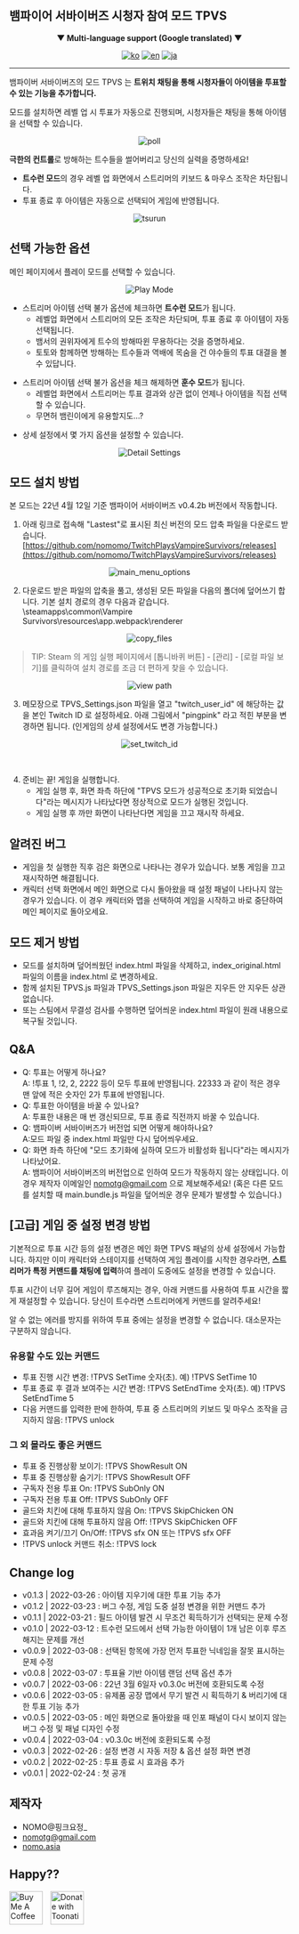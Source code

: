## 뱀파이어 서바이버즈 시청자 참여 모드 TPVS

<div align="center">
    
**▼ Multi-language support (Google translated) ▼**

[![ko](https://img.shields.io/badge/lang-ko--kr-green.svg)](https://github.com/nomomo/TwitchPlaysVampireSurvivors/blob/main/README.md)
[![en](https://img.shields.io/badge/lang-en-red.svg)](https://github.com/nomomo/TwitchPlaysVampireSurvivors/blob/main/README.en.md)
[![ja](https://img.shields.io/badge/lang-ja-blue.svg)](https://github.com/nomomo/TwitchPlaysVampireSurvivors/blob/main/README.ja.md)

</div>

    
---

뱀파이버 서바이버즈의 모드 TPVS 는 **트위치 채팅을 통해 시청자들이 아이템을 투표할 수 있는 기능을 추가합니다.**

모드를 설치하면 레벨 업 시 투표가 자동으로 진행되며, 시청자들은 채팅을 통해 아이템을 선택할 수 있습니다.

<div align="center">
    
![poll](https://raw.githubusercontent.com/nomomo/TwitchPlaysVampireSurvivors/main/images/1_poll.png)

</div>
    
**극한의 컨트롤**로 방해하는 트수들을 썰어버리고 당신의 실력을 증명하세요!

- **트수런 모드**의 경우 레벨 업 화면에서 스트리머의 키보드 & 마우스 조작은 차단됩니다.
- 투표 종료 후 아이템은 자동으로 선택되어 게임에 반영됩니다.

<div align="center">
    
![tsurun](https://raw.githubusercontent.com/nomomo/TwitchPlaysVampireSurvivors/main/images/2_tsr.png)
   
</div>

## 선택 가능한 옵션 

메인 페이지에서 플레이 모드를 선택할 수 있습니다.

<div align="center">
    
![Play Mode](https://raw.githubusercontent.com/nomomo/TwitchPlaysVampireSurvivors/main/images/mode.png)
    
</div>

* 스트리머 아이템 선택 불가 옵션에 체크하면 **트수런 모드**가 됩니다. 
  * 레벨업 화면에서 스트리머의 모든 조작은 차단되며, 투표 종료 후 아이템이 자동 선택됩니다.
  * 뱀서의 권위자에게 트수의 방해따윈 무용하다는 것을 증명하세요.
  * 토토와 함께하면 방해하는 트수들과 역배에 목숨을 건 야수들의 투표 대결을 볼 수 있답니다.
- 스트리머 아이템 선택 불가 옵션을 체크 해제하면 **훈수 모드**가 됩니다.
  - 레벨업 화면에서 스트리머는 투표 결과와 상관 없이 언제나 아이템을 직접 선택할 수 있습니다.
  - 무면허 뱀린이에게 유용할지도...?
* 상세 설정에서 몇 가지 옵션을 설정할 수 있습니다.

<div align="center">
    
![Detail Settings](https://raw.githubusercontent.com/nomomo/TwitchPlaysVampireSurvivors/main/images/detailSettings.png)
    
</div>

## 모드 설치 방법

본 모드는 22년 4월 12일 기준 뱀파이어 서바이버즈 v0.4.2b 버전에서 작동합니다.

1. 아래 링크로 접속해 "Lastest"로 표시된 최신 버전의 모드 압축 파일을 다운로드 받습니다.
[https://github.com/nomomo/TwitchPlaysVampireSurvivors/releases](https://github.com/nomomo/TwitchPlaysVampireSurvivors/releases)

<div align="center">
    
![main_menu_options](https://raw.githubusercontent.com/nomomo/TwitchPlaysVampireSurvivors/main/images/5_download.png)

</div>
    
2. 다운로드 받은 파일의 압축을 풀고, 생성된 모든 파일을 다음의 폴더에 덮어쓰기 합니다. 기본 설치 경로의 경우 다음과 같습니다.<br />
\steamapps\common\Vampire Survivors\resources\app\.webpack\renderer<br />

<div align="center">
    
![copy_files](https://raw.githubusercontent.com/nomomo/TwitchPlaysVampireSurvivors/main/images/6_install.png)

</div>

> TIP: Steam 의 게임 실행 페이지에서 [톱니바퀴 버튼] - [관리] - [로컬 파일 보기]를 클릭하여 설치 경로를 조금 더 편하게 찾을 수 있습니다.

<div align="center">
    
![view path](https://raw.githubusercontent.com/nomomo/TwitchPlaysVampireSurvivors/main/images/view_localfile.png)

</div>
    
3. 메모장으로 TPVS_Settings.json 파일을 열고 "twitch_user_id" 에 해당하는 값을 본인 Twitch ID 로 설정하세요. 아래 그림에서 "pingpink" 라고 적힌 부분을 변경하면 됩니다. (인게임의 상세 설정에서도 변경 가능합니다.)

<div align="center">
    
![set_twitch_id](https://raw.githubusercontent.com/nomomo/TwitchPlaysVampireSurvivors/main/images/3_settings.png)

</div>

<br />

4. 준비는 끝! 게임을 실행합니다.
    - 게임 실행 후, 화면 좌측 하단에 "TPVS 모드가 성공적으로 초기화 되었습니다"라는 메시지가 나타났다면 정상적으로 모드가 실행된 것입니다.
    - 게임 실행 후 까만 화면이 나타난다면 게임을 끄고 재시작 하세요.

## 알려진 버그

- 게임을 첫 실행한 직후 검은 화면으로 나타나는 경우가 있습니다. 보통 게임을 끄고 재시작하면 해결됩니다.
- 캐릭터 선택 화면에서 메인 화면으로 다시 돌아왔을 때 설정 패널이 나타나지 않는 경우가 있습니다. 이 경우 캐릭터와 맵을 선택하여 게임을 시작하고 바로 중단하여 메인 페이지로 돌아오세요.

## 모드 제거 방법

- 모드를 설치하며 덮어씌웠던 index.html 파일을 삭제하고, index_original.html 파일의 이름을 index.html 로 변경하세요.
- 함께 설치된 TPVS.js 파일과 TPVS_Settings.json 파일은 지우든 안 지우든 상관 없습니다.
- 또는 스팀에서 무결성 검사를 수행하면 덮어씌운 index.html 파일이 원래 내용으로 복구될 것입니다.

## Q&A

- Q: 투표는 어떻게 하나요?<br />A: !투표 1, !2, 2, 2222 등이 모두 투표에 반영됩니다. 22333 과 같이 적은 경우 맨 앞에 적은 숫자인 2가 투표에 반영됩니다.
- Q: 투표한 아이템을 바꿀 수 있나요?<br />A: 투표한 내용은 매 번 갱신되므로, 투표 종료 직전까지 바꿀 수 있습니다.
- Q: 뱀파이버 서바이버즈가 버전업 되면 어떻게 해야하나요?<br />A:모드 파일 중 index.html 파일만 다시 덮어씌우세요.
- Q: 화면 좌측 하단에 "모드 초기화에 실하여 모드가 비활성화 됩니다"라는 메시지가 나타났어요.<br />A: 뱀파이어 서바이버즈의 버전업으로 인하여 모드가 작동하지 않는 상태입니다. 이 경우 제작자 이메일인 nomotg@gmail.com 으로 제보해주세요! (혹은 다른 모드를 설치할 때 main.bundle.js 파일을 덮어씌운 경우 문제가 발생할 수 있습니다.)

## [고급] 게임 중 설정 변경 방법

기본적으로 투표 시간 등의 설정 변경은 메인 화면 TPVS 패널의 상세 설정에서 가능합니다. 하지만 이미 캐릭터와 스테이지를 선택하여 게임 플레이를 시작한 경우라면, **스트리머가 특정 커맨드를 채팅에 입력**하여 플레이 도중에도 설정을 변경할 수 있습니다.

투표 시간이 너무 길어 게임이 루즈해지는 경우, 아래 커맨드를 사용하여 투표 시간을 짧게 재설정할 수 있습니다. 당신이 트수라면 스트리머에게 커맨드를 알려주세요!

알 수 없는 에러를 방지를 위하여 투표 중에는 설정을 변경할 수 없습니다. 대소문자는 구분하지 않습니다.

### 유용할 수도 있는 커맨드

- 투표 진행 시간 변경: !TPVS SetTime 숫자(초). 예) !TPVS SetTime 10
- 투표 종료 후 결과 보여주는 시간 변경: !TPVS SetEndTime 숫자(초). 예) !TPVS SetEndTime 5
- 다음 커맨드를 입력한 판에 한하여, 투표 중 스트리머의 키보드 및 마우스 조작을 금지하지 않음: !TPVS unlock

### 그 외 몰라도 좋은 커맨드

- 투표 중 진행상황 보이기: !TPVS ShowResult ON
- 투표 중 진행상황 숨기기: !TPVS ShowResult OFF
- 구독자 전용 투표 On: !TPVS SubOnly ON
- 구독자 전용 투표 Off: !TPVS SubOnly OFF
- 골드와 치킨에 대해 투표하지 않음 On: !TPVS SkipChicken ON
- 골드와 치킨에 대해 투표하지 않음 Off: !TPVS SkipChicken OFF
- 효과음 켜기/끄기 On/Off: !TPVS sfx ON 또는 !TPVS sfx OFF
- !TPVS unlock 커맨드 취소: !TPVS lock

## Change log

- v0.1.3 | 2022-03-26 : 아이템 지우기에 대한 투표 기능 추가
- v0.1.2 | 2022-03-23 : 버그 수정, 게임 도중 설정 변경을 위한 커맨드 추가
- v0.1.1 | 2022-03-21 : 필드 아이템 발견 시 무조건 획득하기가 선택되는 문제 수정
- v0.1.0 | 2022-03-12 : 트수런 모드에서 선택 가능한 아이템이 1개 남은 이후 루즈해지는 문제를 개선
- v0.0.9 | 2022-03-08 : 선택된 항목에 가장 먼저 투표한 닉네임을 잘못 표시하는 문제 수정
- v0.0.8 | 2022-03-07 : 투표율 기반 아이템 랜덤 선택 옵션 추가
- v0.0.7 | 2022-03-06 : 22년 3월 6일자 v0.3.0c 버전에 호환되도록 수정
- v0.0.6 | 2022-03-05 : 유제품 공장 맵에서 무기 발견 시 획득하기 & 버리기에 대한 투표 기능 추가
- v0.0.5 | 2022-03-05 : 메인 화면으로 돌아왔을 때 인포 패널이 다시 보이지 않는 버그 수정 및 패널 디자인 수정
- v0.0.4 | 2022-03-04 : v0.3.0c 버전에 호환되도록 수정
- v0.0.3 | 2022-02-26 : 설정 변경 시 자동 저장 & 옵션 설정 화면 변경
- v0.0.2 | 2022-02-25 : 투표 종료 시 효과음 추가
- v0.0.1 | 2022-02-24 : 첫 공개

## 제작자

- NOMO@핑크요정_
- nomotg@gmail.com
- [nomo.asia](https://nomo.asia)

## Happy??

<a href="https://www.buymeacoffee.com/nomomo" target="_blank"><img src="https://cdn.buymeacoffee.com/buttons/default-yellow.png" alt="Buy Me A Coffee" height="60"></a>　<a href="https://toon.at/donate/636947867320352181" target="_blank"><img src="https://raw.githubusercontent.com/nomomo/Addostream/master/assets/toonation_b11.gif" height="60" alt="Donate with Toonation" /></a>
